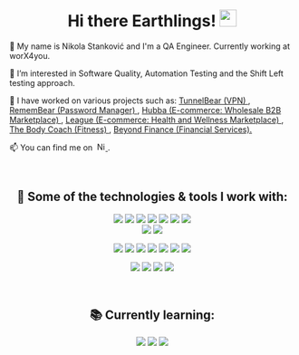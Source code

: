 <h1 align="center"> Hi there Earthlings! <img src="https://raw.githubusercontent.com/MartinHeinz/MartinHeinz/master/wave.gif" width="30px"> </h1>
<p> 🧑 My name is Nikola Stanković and I'm a QA Engineer. Currently working at worX4you. </p> 
<p> 🧐 I’m interested in Software Quality, Automation Testing and the Shift Left testing approach. </p> 
<p> 💼 I have worked on various projects such as: <a href="https://www.linkedin.com/company/tunnelbear/"> TunnelBear (VPN) </a>, <a href="https://www.remembear.com"> RememBear (Password Manager) </a>, <a href="https://www.linkedin.com/company/hubba/"> Hubba (E-commerce: Wholesale B2B Marketplace) </a>, <a href="https://www.linkedin.com/company/league-inc-/"> League (E-commerce: Health and Wellness Marketplace) </a>, <a href="https://www.linkedin.com/company/the-body-coach/"> The Body Coach (Fitness) </a>, <a href="https://www.linkedin.com/company/beyond-finance/"> Beyond Finance (Financial Services).</a> </p> 
<p> 📫 You can find me on&nbsp; 
  <a href="https://www.linkedin.com/in/nikola-stankovic/">
    <img alt="Nikola's LinkedIn" width="15px" src="https://cdn.simpleicons.org/linkedin"/> 
  </a>. 
</p> 
<br>

<h2 align="center">  🔧 Some of the technologies & tools I work with: </h2>
<p>
  <div align="center">
    <img src="https://img.shields.io/badge/HTML5-273347.svg?style=for-the-badge&logo=html5&logoColor=E34F26">
    <img src="https://img.shields.io/badge/CSS3-273347.svg?style=for-the-badge&logo=CSS3&logoColor=1572B6">
    <img src="https://img.shields.io/badge/-javascript-273347?logo=javascript&style=for-the-badge&logoColor=F7DF1E">
    <img src="https://img.shields.io/badge/mocha.js-273347?style=for-the-badge&logo=mocha&logoColor=8D6748">
    <img src="https://img.shields.io/badge/chai.js-273347?style=for-the-badge&logo=chai&logoColor=A30701">
    <img src="https://img.shields.io/badge/-cypress-273347?style=for-the-badge&logo=cypress&logoColor=17202C">
    <img src="https://img.shields.io/badge/testcafe-273347?style=for-the-badge&logo=testcafe&logoColor=36B6E5">
    </div>
    <div align="center">
    <img src="https://img.shields.io/badge/GitHub-273347?style=for-the-badge&logo=github&logoColor=181717">
    <img src="https://img.shields.io/badge/git-273347?style=for-the-badge&logo=git&logoColor=F05032">
  </div>
</p>

<p>
  <div align="center">
    <img src="https://img.shields.io/badge/Jira-273347?style=for-the-badge&logo=Jira-software&logoColor=0052CC">
    <img src="https://img.shields.io/badge/Zenhub-273347?style=for-the-badge&logo=zenhub-software&logoColor=0052CC">
    <img src="https://img.shields.io/badge/Trello-273347?style=for-the-badge&logo=trello&logoColor=0052CC">
    <img src="https://img.shields.io/badge/-Asana-273347?logo=asana&style=for-the-badge&logoColor=F06A6A">
    <img src="https://img.shields.io/badge/Slack-273347?style=for-the-badge&logo=slack&logoColor=4A154B">
    <img src="https://img.shields.io/badge/-notion-273347?logo=notion&style=for-the-badge">
    <img src="https://img.shields.io/badge/-testpad-273347?logo=testpad&style=for-the-badge">
  </div>
</p>
  
<p>
  <div align="center">
    <img src="https://img.shields.io/badge/mac%20os-273347?style=for-the-badge&logo=apple&logoColor=000000">
      <img src="https://img.shields.io/badge/Windows-273347?style=for-the-badge&logo=windows&logoColor=0078D6">
    <img src="https://img.shields.io/badge/iOS-273347?style=for-the-badge&logo=ios&logoColor=000000">
    <img src="https://img.shields.io/badge/Android-273347?style=for-the-badge&logo=android&logoColor=3DDC84">
  </div>
</p>
<br>

<h2 align="center">  📚 Currently learning: </h2>
<p>
  <div align="center">
    <img src="https://img.shields.io/badge/Postman-273347?style=for-the-badge&logo=Postman&logoColor=FF6C37">
    <img src="https://img.shields.io/badge/jmeter-273347?style=for-the-badge&logo=apache-jmeter&logoColor=D22128">
    <img src="https://img.shields.io/badge/blazemeter-273347?style=for-the-badge&logo=blazemeter&logoColor=CA2133">
  </div>
</p>
